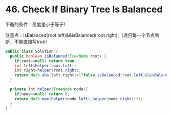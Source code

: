 # 46. Check If Binary Tree Is Balanced

平衡的条件：高度差小于等于1

注意点：isBalanced(root.left)&&isBalanced(root.right);（递归每一个节点判断，不能直接写true）

```java
public class Solution {
  public boolean isBalanced(TreeNode root) {
    if(root==null) return true;
    int left=helper(root.left);
    int right=helper(root.right);
    return Math.abs(left-right)>1?false:isBalanced(root.left)&&isBalanced(root.right);
  }

  private int helper(TreeNode node){
    if(node==null) return 0;
    return Math.max(helper(node.left),helper(node.right))+1;
  }
}
